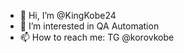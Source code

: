 - 👋 Hi, I’m @KingKobe24
- 👀 I’m interested in QA Automation
- 📫 How to reach me: TG @korovkobe

<!---
KingKobe24/KingKobe24 is a ✨ special ✨ repository because its `README.md` (this file) appears on your GitHub profile.
You can click the Preview link to take a look at your changes.
--->
